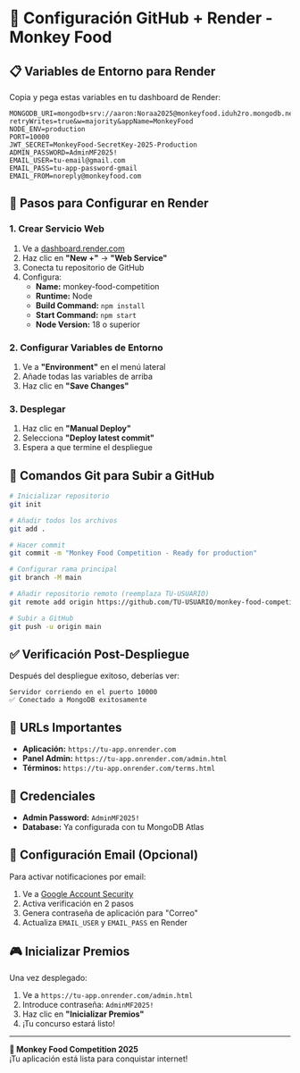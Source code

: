 # 🚀 Configuración GitHub + Render - Monkey Food

## 📋 Variables de Entorno para Render

Copia y pega estas variables en tu dashboard de Render:

```env
MONGODB_URI=mongodb+srv://aaron:Noraa2025@monkeyfood.iduh2ro.mongodb.net/?retryWrites=true&w=majority&appName=MonkeyFood
NODE_ENV=production
PORT=10000
JWT_SECRET=MonkeyFood-SecretKey-2025-Production
ADMIN_PASSWORD=AdminMF2025!
EMAIL_USER=tu-email@gmail.com
EMAIL_PASS=tu-app-password-gmail
EMAIL_FROM=noreply@monkeyfood.com
```

## 🔧 Pasos para Configurar en Render

### 1. Crear Servicio Web
1. Ve a [dashboard.render.com](https://dashboard.render.com)
2. Haz clic en **"New +"** → **"Web Service"**
3. Conecta tu repositorio de GitHub
4. Configura:
   - **Name:** monkey-food-competition
   - **Runtime:** Node
   - **Build Command:** `npm install`
   - **Start Command:** `npm start`
   - **Node Version:** 18 o superior

### 2. Configurar Variables de Entorno
1. Ve a **"Environment"** en el menú lateral
2. Añade todas las variables de arriba
3. Haz clic en **"Save Changes"**

### 3. Desplegar
1. Haz clic en **"Manual Deploy"**
2. Selecciona **"Deploy latest commit"**
3. Espera a que termine el despliegue

## 📝 Comandos Git para Subir a GitHub

```bash
# Inicializar repositorio
git init

# Añadir todos los archivos
git add .

# Hacer commit
git commit -m "Monkey Food Competition - Ready for production"

# Configurar rama principal
git branch -M main

# Añadir repositorio remoto (reemplaza TU-USUARIO)
git remote add origin https://github.com/TU-USUARIO/monkey-food-competition.git

# Subir a GitHub
git push -u origin main
```

## ✅ Verificación Post-Despliegue

Después del despliegue exitoso, deberías ver:

```
Servidor corriendo en el puerto 10000
✅ Conectado a MongoDB exitosamente
```

## 🎯 URLs Importantes

- **Aplicación:** `https://tu-app.onrender.com`
- **Panel Admin:** `https://tu-app.onrender.com/admin.html`
- **Términos:** `https://tu-app.onrender.com/terms.html`

## 🔑 Credenciales

- **Admin Password:** `AdminMF2025!`
- **Database:** Ya configurada con tu MongoDB Atlas

## 📧 Configuración Email (Opcional)

Para activar notificaciones por email:

1. Ve a [Google Account Security](https://myaccount.google.com/security)
2. Activa verificación en 2 pasos
3. Genera contraseña de aplicación para "Correo"
4. Actualiza `EMAIL_USER` y `EMAIL_PASS` en Render

## 🎮 Inicializar Premios

Una vez desplegado:

1. Ve a `https://tu-app.onrender.com/admin.html`
2. Introduce contraseña: `AdminMF2025!`
3. Haz clic en **"Inicializar Premios"**
4. ¡Tu concurso estará listo!

---

**🐒 Monkey Food Competition 2025**  
¡Tu aplicación está lista para conquistar internet!